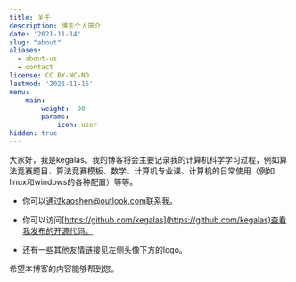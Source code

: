 ```yaml
---
title: 关于
description: 博主个人简介
date: '2021-11-14'
slug: "about"
aliases:
  - about-us
  - contact
license: CC BY-NC-ND
lastmod: '2021-11-15'
menu:
    main: 
        weight: -90
        params:
            icon: user
hidden: true
---
```






大家好，我是kegalas。我的博客将会主要记录我的计算机科学学习过程，例如算法竞赛题目、算法竞赛模板、数学、计算机专业课、计算机的日常使用（例如linux和windows的各种配置）等等。

- 你可以通过[kaoshen@outlook.com](mailto:kaoshen@outlook.com)联系我。

- 你可以访问[https://github.com/kegalas](https://github.com/kegalas)查看我发布的开源代码。

- 还有一些其他友情链接见左侧头像下方的logo。

希望本博客的内容能够帮到您。
